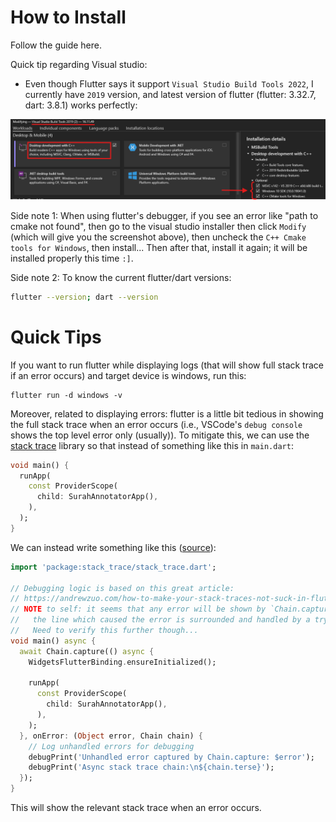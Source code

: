 
# How to Install

Follow the guide here.

Quick tip regarding Visual studio:

* Even though Flutter says it support `Visual Studio Build Tools 2022`, I currently have `2019` version, and latest version of flutter (flutter: 3.32.7, dart: 3.8.1) works perfectly:

![](Attachments%20-%20Flutter%20Notes/Pasted%20image%2020250719153502.png)

Side note 1: When using flutter's debugger, if you see an error like "path to cmake not found", then go to the visual studio installer then click `Modify` (which will give you the screenshot above), then uncheck the `C++ Cmake tools for Windows`, then install... Then after that, install it again; it will be installed properly this time `:]`.

Side note 2: To know the current flutter/dart versions:

```bash
flutter --version; dart --version
```

# Quick Tips

If you want to run flutter while displaying logs (that will show full stack trace if an error occurs) and target device is windows, run this:

```shell
flutter run -d windows -v
```

Moreover, related to displaying errors: flutter is a little bit tedious in showing the full stack trace when an error occurs (i.e., VSCode's `debug console` shows the top level error only (usually)). To mitigate this, we can use the [stack trace](https://pub.dev/packages/stack_trace) library so that instead of something like this in `main.dart`:

```dart
void main() {
  runApp(
    const ProviderScope(
      child: SurahAnnotatorApp(),
    ),
  );
}
```


We can instead write something like this ([source](https://andrewzuo.com/how-to-make-your-stack-traces-not-suck-in-flutter-5bb2a5583c73)):

```dart
import 'package:stack_trace/stack_trace.dart';

// Debugging logic is based on this great article:
// https://andrewzuo.com/how-to-make-your-stack-traces-not-suck-in-flutter-5bb2a5583c73
// NOTE to self: it seems that any error will be shown by `Chain.capture` even if
//   the line which caused the error is surrounded and handled by a try-catch block
//   Need to verify this further though...
void main() async {
  await Chain.capture(() async {
    WidgetsFlutterBinding.ensureInitialized();
    
    runApp(
      const ProviderScope(
        child: SurahAnnotatorApp(),
      ),
    );
  }, onError: (Object error, Chain chain) {
    // Log unhandled errors for debugging
    debugPrint('Unhandled error captured by Chain.capture: $error');
    debugPrint('Async stack trace chain:\n${chain.terse}');
  });
}

```

This will show the relevant stack trace when an error occurs.

